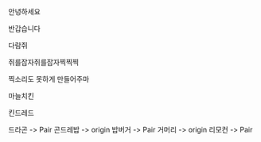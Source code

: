안녕하세요

반갑습니다

다람쥐

쥐를잡자쥐를잡자찍찍찍

찍소리도 못하게 만들어주마

마늘치킨


킨드레드

드라곤 -> Pair
곤드레밥 -> origin
밥버거 -> Pair
거머리 -> origin
리모컨 -> Pair
